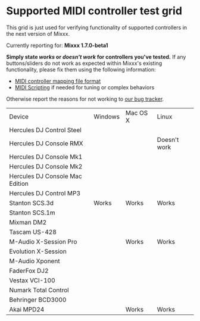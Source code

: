 # Supported MIDI controller test grid

This grid is just used for verifying functionality of supported
controllers in the next version of Mixxx.

Currently reporting for: **Mixxx 1.7.0-beta1**

**Simply state *works* or *doesn't work* for controllers you've
tested.** If any buttons/sliders do not work as expected within Mixxx's
existing functionality, please fix them using the following information:

  - [MIDI controller mapping file
    format](midi_controller_mapping_file_format)
  - [MIDI Scripting](MIDI%20Scripting) if needed for tuning or complex
    behaviors

Otherwise report the reasons for not working to [our bug
tracker](https://launchpad.net/mixxx/+filebug).

|                                 |         |          |              |
| ------------------------------- | ------- | -------- | ------------ |
| Device                          | Windows | Mac OS X | Linux        |
| Hercules DJ Control Steel       |         |          |              |
| Hercules DJ Console RMX         |         |          | Doesn't work |
| Hercules DJ Console Mk1         |         |          |              |
| Hercules DJ Console Mk2         |         |          |              |
| Hercules DJ Console Mac Edition |         |          |              |
| Hercules DJ Control MP3         |         |          |              |
| Stanton SCS.3d                  | Works   | Works    | Works        |
| Stanton SCS.1m                  |         |          |              |
| Mixman DM2                      |         |          |              |
| Tascam US-428                   |         |          |              |
| M-Audio X-Session Pro           |         | Works    | Works        |
| Evolution X-Session             |         |          |              |
| M-Audio Xponent                 |         |          |              |
| FaderFox DJ2                    |         |          |              |
| Vestax VCI-100                  |         |          |              |
| Numark Total Control            |         |          |              |
| Behringer BCD3000               |         |          |              |
| Akai MPD24                      |         | Works    | Works        |
